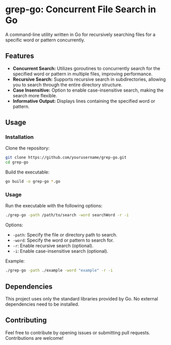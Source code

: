 # grep-go: Concurrent File Search in Go

A command-line utility written in Go for recursively searching files for a specific word or pattern concurrently.

## Features

- **Concurrent Search:** Utilizes goroutines to concurrently search for the specified word or pattern in multiple files, improving performance.
- **Recursive Search:** Supports recursive search in subdirectories, allowing you to search through the entire directory structure.
- **Case Insensitive:** Option to enable case-insensitive search, making the search more flexible.
- **Informative Output:** Displays lines containing the specified word or pattern.

## Usage

### Installation

Clone the repository:

```bash
git clone https://github.com/yourusername/grep-go.git
cd grep-go
```

Build the executable:

```bash
go build -o grep-go *.go
```

### Usage

Run the executable with the following options:

```bash
./grep-go -path /path/to/search -word searchWord -r -i
```

Options:

- `-path`: Specify the file or directory path to search.
- `-word`: Specify the word or pattern to search for.
- `-r`: Enable recursive search (optional).
- `-i`: Enable case-insensitive search (optional).

Example:

```bash
./grep-go -path ./example -word "example" -r -i
```

## Dependencies

This project uses only the standard libraries provided by Go. No external dependencies need to be installed.

## Contributing

Feel free to contribute by opening issues or submitting pull requests. Contributions are welcome!